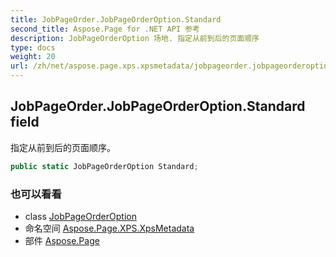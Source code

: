 ```yaml
---
title: JobPageOrder.JobPageOrderOption.Standard
second_title: Aspose.Page for .NET API 参考
description: JobPageOrderOption 场地. 指定从前到后的页面顺序
type: docs
weight: 20
url: /zh/net/aspose.page.xps.xpsmetadata/jobpageorder.jobpageorderoption/standard/
---
```

## JobPageOrder.JobPageOrderOption.Standard field

指定从前到后的页面顺序。

```csharp
public static JobPageOrderOption Standard;
```

### 也可以看看

* class [JobPageOrderOption](../)
* 命名空间 [Aspose.Page.XPS.XpsMetadata](../../jobpageorder.jobpageorderoption/)
* 部件 [Aspose.Page](../../../)


